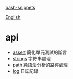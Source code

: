 [bash-snippets](../../README.zh.md)

[English](../en/README.md)

# api

- [assert](assert.md) 簡化單元測試的斷言
- [strings](strings.md) 字符串處理
- [path](path.md) 純語法分析的路徑處理
- [log](log.md) 日誌記錄
